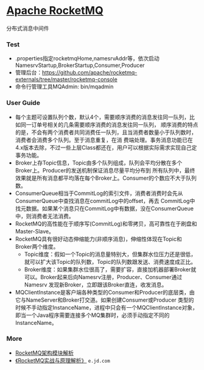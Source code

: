 # [Apache RocketMQ](https://github.com/apache/rocketmq)
分布式消息中间件

### Test
- .properties指定rocketmqHome,namesrvAddr等，依次启动NamesrvStartup,BrokerStartup,Consumer,Producer
- 管理后台：https://github.com/apache/rocketmq-externals/tree/master/rocketmq-console
- 命令行管理工具MQAdmin: bin/mqadmin

### User Guide
- 每个主题可设置队列个数，默认4个，需要顺序消费的消息发往同一队列，比如同一订单号相关的几条需要顺序消费的消息发往同一队列，
顺序消费的特点的是，不会有两个消费者共同消费任一队列，且当消费者数量小于队列数时，消费者会消费多个队列。至于消息重复，在消
费端处理。事务消息功能已在4.x版本去除，不过一些上层Class都还在，用户可以根据实际需求实现自己定事务功能。
- Broker上存Topic信息，Topic由多个队列组成，队列会平均分散在多个Broker上。Producer的发送机制保证消息尽量平均分布到
所有队列中，最终效果就是所有消息都平均落在每个Broker上。Consumer的个数应不大于队列数。
- ConsumerQueue相当于CommitLog的索引文件，消费者消费时会先从ConsumerQueue中查找消息在commitLog中的offset，再去
CommitLog中找元数据。如果某个消息只在CommitLog中有数据，没在ConsumerQueue中，则消费者无法消费。
- RocketMQ的高性能在于顺序写(CommitLog)和零拷贝，高可靠性在于刷盘和Master-Slave。
- RocketMQ具有很好动态伸缩能力(非顺序消息)，伸缩性体现在Topic和Broker两个维度。
  + Topic维度：假如一个Topic的消息量特别大，但集群水位压力还是很低，就可以扩大该Topic的队列数，Topic的队列数跟发送、消费速度成正比。
  + Broker维度：如果集群水位很高了，需要扩容，直接加机器部署Broker就可以。Broker起来后向Namesrv注册，Producer、Consumer通过Namesrv
  发现新Broker，立即跟该Broker直连，收发消息。
- MQClientInstance是客户端各种类型的Consumer和Producer的底层类，由它与NameServer和Broker打交道。如果创建Consumer或Producer
类型的时候不手动指定InstanceName，进程中只会有一个MQClientInstance对象，即当一个Java程序需要连接多个MQ集群时，必须手动指定不同的InstanceName。

### More
- [RocketMQ架构模块解析](https://blog.csdn.net/javahongxi/article/details/72956608)
- [《RocketMQ实战与原理解析》](http://e.jd.com/30414640.html) `e.jd.com`